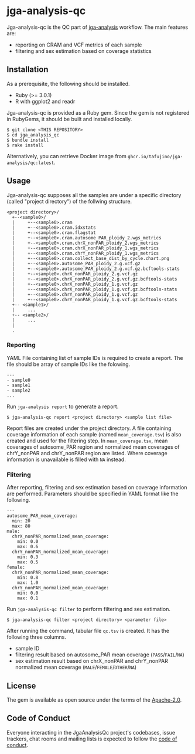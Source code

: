 # jga-analysis-qc

Jga-analysis-qc is the QC part of [jga-analysis](https://github.com/biosciencedbc/jga-analysis) workflow. The main features are:

* reporting on CRAM and VCF metrics of each sample
* filtering and sex estimation based on coverage statistics

## Installation

As a prerequisite, the following should be installed.

* Ruby (>= 3.0.1)
* R with ggplot2 and readr

Jga-analysis-qc is provided as a Ruby gem. Since the gem is not registered in RubyGems, it should be built and installed locally.

```
$ git clone <THIS REPOSITORY>
$ cd jga_analysis_qc
$ bundle install
$ rake install
```

Alternatively, you can retrieve Docker image from `ghcr.io/tafujino/jga-analysis/qc:latest`.

## Usage

Jga-analysis-qc supposes all the samples are under a specific directory (called "project directory") of the follwing structure.

```
<project directory>/
  +--<sample0>/
  |     +--<sample0>.cram
  |     +--<sample0>.cram.idxstats
  |     +--<sample0>.cram.flagstat
  |     +--<sample0>.cram.autosome_PAR_ploidy_2.wgs_metrics
  |     +--<sample0>.cram.chrX_nonPAR_ploidy_2.wgs_metrics
  |     +--<sample0>.cram.chrX_nonPAR_ploidy_1.wgs_metrics
  |     +--<sample0>.cram.chrY_nonPAR_ploidy_1.wgs_metrics
  |     +--<sample0>.cram.collect_base_dist_by_cycle.chart.png
  |     +--<sample0>.autosome_PAR_ploidy_2.g.vcf.gz
  |     +--<sample0>.autosome_PAR_ploidy_2.g.vcf.gz.bcftools-stats
  |     +--<sample0>.chrX_nonPAR_ploidy_2.g.vcf.gz
  |     +--<sample0>.chrX_nonPAR_ploidy_2.g.vcf.gz.bcftools-stats
  |     +--<sample0>.chrX_nonPAR_ploidy_1.g.vcf.gz
  |     +--<sample0>.chrX_nonPAR_ploidy_1.g.vcf.gz.bcftools-stats
  |     +--<sample0>.chrY_nonPAR_ploidy_1.g.vcf.gz
  |     +--<sample0>.chrY_nonPAR_ploidy_1.g.vcf.gz.bcftools-stats
  +-- <sample1>/
  |     ...
  +-- <sample2>/
  |     ...
  |
  .
```

### Reporting

YAML File containing list of sample IDs is required to create a report. The file should be array of sample IDs like the folowing.

```
---
- sample0
- sample1
- sample2
...
```

Run `jga-analysis report` to generate a report.

```
$ jga-analysis-qc report <project directory> <sample list file>
```

Report files are created under the project directory. A file containing coverage information of each sample (named `mean_coverage.tsv`) is also created and used for the filtering step. In `mean_coverage.tsv`, mean coverages of autosome_PAR region and normalized mean coverages of chrY_nonPAR and chrY_nonPAR region are listed. Where coverage information is unavailable is filled with `NA` instead.

### Flitering

After reporting, filtering and sex estimation based on coverage information are performed. Parameters should be specified in YAML format like the following.

```
---
autosome_PAR_mean_coverage:
  min: 20
  max: 80
male:
  chrX_nonPAR_normalized_mean_coverage:
    min: 0.0
    max: 0.6
  chrY_nonPAR_normalized_mean_coverage:
    min: 0.3
    max: 0.5
female:
  chrX_nonPAR_normalized_mean_coverage:
    min: 0.8
    max: 1.0
  chrY_nonPAR_normalized_mean_coverage:
    min: 0.0
    max: 0.1
```

Run `jga-analysis-qc filter` to perform filtering and sex estimation.

```
$ jga-analysis-qc filter <project directory> <parameter file>
```

After running the command, tabular file `qc.tsv` is created. It has the following three columns.

* sample ID
* filtering result based on autosome_PAR mean coverage (`PASS`/`FAIL`/`NA`)
* sex estimation result based on chrX_nonPAR and chrY_nonPAR normalized mean coverage (`MALE`/`FEMALE`/`OTHER`/`NA`)

## License

The gem is available as open source under the terms of the [Apache-2.0](https://opensource.org/licenses/Apache-2.0).

## Code of Conduct

Everyone interacting in the JgaAnalysisQc project's codebases, issue trackers, chat rooms and mailing lists is expected to follow the [code of conduct](https://github.com/biosciencedbc/jga_analysis_qc/blob/master/CODE_OF_CONDUCT.md).
